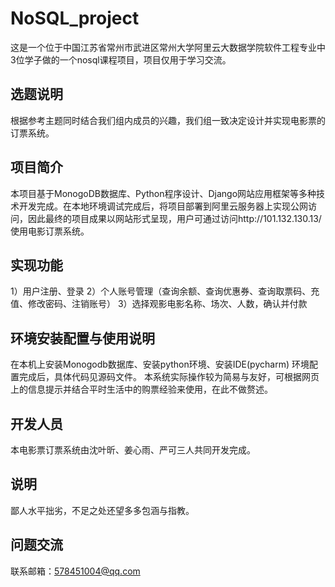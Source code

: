 # NoSQL_project
这是一个位于中国江苏省常州市武进区常州大学阿里云大数据学院软件工程专业中3位学子做的一个nosql课程项目，项目仅用于学习交流。

## 选题说明
根据参考主题同时结合我们组内成员的兴趣，我们组一致决定设计并实现电影票的订票系统。

## 项目简介
本项目基于MonogoDB数据库、Python程序设计、Django网站应用框架等多种技术开发完成。在本地环境调试完成后，将项目部署到阿里云服务器上实现公网访问，因此最终的项目成果以网站形式呈现，用户可通过访问http://101.132.130.13/ 使用电影订票系统。

## 实现功能
1）用户注册、登录
2）个人账号管理（查询余额、查询优惠券、查询取票码、充值、修改密码、注销账号）
3）选择观影电影名称、场次、人数，确认并付款

## 环境安装配置与使用说明
在本机上安装Monogodb数据库、安装python环境、安装IDE(pycharm)
环境配置完成后，具体代码见源码文件。
本系统实际操作较为简易与友好，可根据网页上的信息提示并结合平时生活中的购票经验来使用，在此不做赘述。

## 开发人员
本电影票订票系统由沈叶昕、姜心雨、严可三人共同开发完成。

## 说明
鄙人水平拙劣，不足之处还望多多包涵与指教。

## 问题交流
联系邮箱：578451004@qq.com
